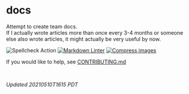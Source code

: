 # docs

Attempt to create team docs.  
If I actually wrote articles more than once every 3-4 months or someone else also wrote articles, it might actually be very useful by now.

![Spellcheck Action](https://github.com/frc6506/docs/workflows/Spellcheck%20Action/badge.svg)
[![Markdown Linter](https://github.com/frc6506/docs/actions/workflows/markdownwonLinter.yml/badge.svg)](https://github.com/frc6506/docs/actions/workflows/markdownwonLinter.yml)
[![Compress images](https://github.com/frc6506/docs/actions/workflows/imageActions.yml/badge.svg)](https://github.com/frc6506/docs/actions/workflows/imageActions.yml)

If you would like to help, see [CONTRIBUTING.md]([CONTRIBUTING.md](https://github.com/frc6506/docs/blob/master/CONTRIBUTING.md))

<br>

_Updated 20210510T1615 PDT_
